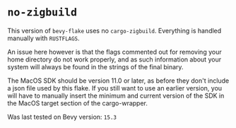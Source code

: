 # `no-zigbuild`

This version of `bevy-flake` uses no `cargo-zigbuild`. Everything is handled
manually with `RUSTFLAGS`.

An issue here however is that the flags commented out for removing your home
directory do not work properly, and as such information about your system will
always be found in the strings of the final binary.

The MacOS SDK should be version 11.0 or later, as before they don't include a
json file used by this flake. If you still want to use an earlier version, you
will have to manually insert the minimum and current version of the SDK in the
MacOS target section of the cargo-wrapper.

Was last tested on Bevy version: `15.3`
